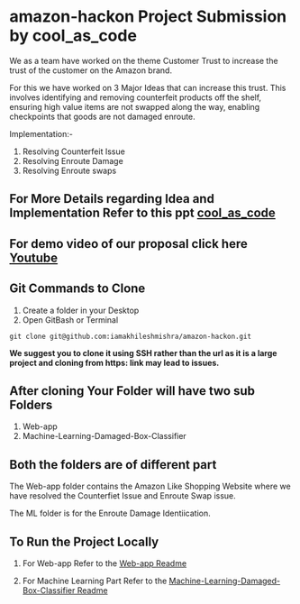 # amazon-hackon Project Submission by cool_as_code

We as a team have worked on the theme Customer Trust to increase the trust of the customer on the Amazon brand.

For this we have worked on 3 Major Ideas that can increase this trust. 
This involves identifying and removing counterfeit products off the shelf, ensuring high value items are not swapped along the way, enabling checkpoints that goods are not damaged enroute.

Implementation:- 
1. Resolving Counterfeit Issue
2. Resolving Enroute Damage
3. Resolving Enroute swaps

## For More Details regarding Idea and Implementation Refer to this ppt [cool_as_code](https://docs.google.com/presentation/d/1vquKEo5LQ4xLaKzZgG7SK8mUna8RDjJ3/edit?usp=sharing&ouid=114368073471565357702&rtpof=true&sd=true)

## For demo video of our proposal click here [Youtube](https://youtu.be/X967wPNkuwY)

## Git Commands to Clone 

1. Create a folder in your Desktop
2. Open GitBash or Terminal 

```
git clone git@github.com:iamakhileshmishra/amazon-hackon.git
```
**We suggest you to clone it using SSH rather than the url as it is a large project and cloning from https: link may lead to issues.**


## After cloning Your Folder will have two sub Folders 
1. Web-app 
2. Machine-Learning-Damaged-Box-Classifier

## Both the folders are of different part

The Web-app folder contains the Amazon Like Shopping Website where we have resolved the Counterfiet Issue and Enroute Swap issue.

The ML folder is for the Enroute Damage Identiication.

## To Run the Project Locally

1. For Web-app  Refer to the [Web-app Readme](https://github.com/iamakhileshmishra/amazon-hackon/blob/master/Web-app/README.md)

2. For Machine Learning Part Refer to the [Machine-Learning-Damaged-Box-Classifier Readme](https://github.com/iamakhileshmishra/amazon-hackon/blob/master/Machine-Learning-Damaged-Box-Classifier/README.md)
